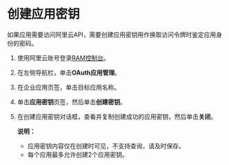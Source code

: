 # 创建应用密钥

如果应用需要访问阿里云API，需要创建应用密钥用作换取访问令牌时鉴定应用身份的密码。

1.  使用阿里云账号登录[RAM控制台](https://ram.console.aliyun.com/)。

2.  在左侧导航栏，单击**OAuth应用管理**。

3.  在企业应用页签，单击目标应用名称。

4.  单击**应用密钥**页签，然后单击**创建密钥**。

5.  在创建应用密钥对话框，查看并复制创建成功的应用密钥，然后单击**关闭**。

    **说明：**

    -   应用密钥内容仅在创建时可见，不支持查询，请及时保存。
    -   每个应用最多允许创建2个应用密钥。

